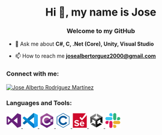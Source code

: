 <h1 align="center">Hi 👋, my name is Jose</h1>
<h3 align="center">Welcome to my GitHub</h3>


- 💬 Ask me about **C#, C, .Net (Core), Unity, Visual Studio**

- 📫 How to reach me **josealbertorguez2000@gmail.com**


<h3 align="left">Connect with me:</h3>
<p align="left">
<a href="https://www.linkedin.com/in/jose-alberto-rodr%C3%ADguez-mart%C3%ADnez-08838318a/" target="blank"><img align="center" src="https://raw.githubusercontent.com/rahuldkjain/github-profile-readme-generator/master/src/images/icons/Social/linked-in-alt.svg" alt="Jose Alberto Rodríguez Martínez" height="30" width="40" /></a>
</p>

<h3 align="left">Languages and Tools:</h3>
<p align="left"> <a href="https://visualstudio.microsoft.com/es/" target="_blank" rel="noreferrer"> <img src="https://github.com/devicons/devicon/blob/master/icons/visualstudio/visualstudio-plain.svg" alt="visualstudio" width="40" height="40"/> </a> <a href="https://code.visualstudio.com/" target="_blank" rel="noreferrer"> <img src="https://github.com/devicons/devicon/blob/master/icons/vscode/vscode-original.svg" alt="visualstudiocode" width="40" height="40"/> </a> <a href="https://learn.microsoft.com/es-es/dotnet/csharp/" target="_blank" rel="noreferrer"> <img src="https://github.com/devicons/devicon/blob/master/icons/csharp/csharp-original.svg" alt="c#" width="40" height="40"/> </a> <a href="https://learn.microsoft.com/en-us/cpp/c-language/?view=msvc-170" target="_blank" rel="noreferrer"> <img src="https://github.com/devicons/devicon/blob/master/icons/c/c-line.svg" alt="c" width="40" height="40"/> </a> <a href="https://www.selenium.dev/" target="_blank" rel="noreferrer"> <img src="https://github.com/devicons/devicon/blob/master/icons/selenium/selenium-original.svg" alt="selenium" width="40" height="40"/> </a> <a href="https://unity.com/es" target="_blank" rel="noreferrer"> <img src="https://github.com/devicons/devicon/blob/master/icons/unity/unity-original.svg" alt="unity" width="40" height="40"/> </a> <a href="https://slack.com/intl/es-es" target="_blank" rel="noreferrer"> <img src="https://github.com/devicons/devicon/blob/master/icons/slack/slack-original.svg" alt="slack" width="40" height="40"/> </a> </p>

<!--
**Sozatakai/Sozatakai** is a ✨ _special_ ✨ repository because its `README.md` (this file) appears on your GitHub profile.

Here are some ideas to get you started:

- 🔭 I’m currently working on ...
- 🌱 I’m currently learning ...
- 👯 I’m looking to collaborate on ...
- 🤔 I’m looking for help with ...
- 💬 Ask me about ...
- 📫 How to reach me: ...
- 😄 Pronouns: ...
- ⚡ Fun fact: ...
-->
